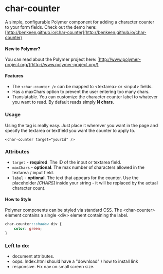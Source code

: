 # char-counter

A simple, configurable Polymer component for adding a character counter to your form fields. Check out the
demo here: [http://benkeen.github.io/char-counter](http://benkeen.github.io/char-counter)

#### New to Polymer?

You can read about the Polymer project here:
[http://www.polymer-project.org/](http://www.polymer-project.org/)

#### Features

- The ``<char-counter />`` can be mapped to &lt;textarea> or &lt;input> fields.
- Has a maxChars option to prevent the user entering too many chars.
- Translatable. You can customize the character counter label to whatever you want to read. By default reads
simply **N chars**.

### Usage

Using the tag is really easy. Just place it wherever you want in the page and specify the textarea or textfield you want the
counter to apply to.

```
<char-counter target="yourId" />
```

### Attributes

- ``target`` - **required**. The ID of the input or textarea field.
- ``maxChars`` - **optional**. The max number of characters allowed in the textarea / input field.
- ``label`` - **optional**. The text that appears for the counter. Use the placeholder *[CHARS]* inside your string - it
will be replaced by the actual character count.


#### How to Style

Polymer components can be styled via standard CSS. The &lt;char-counter&gt; element contains a single &lt;div&gt;
element containing the label.

```css
char-counter::shadow div {
	color: green;
}
```

### Left to do:
- document attributes.
- oops. Index.html should have a "download" / how to install link
- responsive. Fix nav on small screen size.